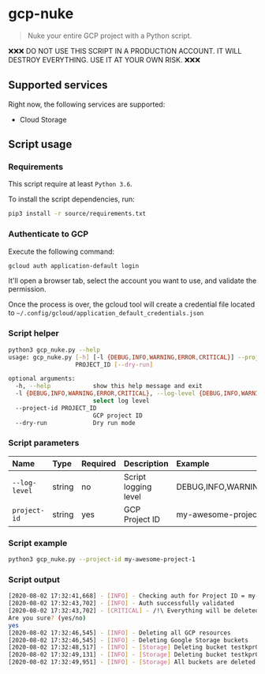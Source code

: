 # gcp-nuke
> Nuke your entire GCP project with a Python script.

❌❌❌ DO NOT USE THIS SCRIPT IN A PRODUCTION ACCOUNT. IT WILL DESTROY EVERYTHING. USE IT AT YOUR OWN RISK. ❌❌❌

## Supported services
Right now, the following services are supported:
* Cloud Storage

## Script usage

### Requirements
This script require at least `Python 3.6`.

To install the script dependencies, run:
```bash
pip3 install -r source/requirements.txt
``` 

### Authenticate to GCP

Execute the following command:
```bash
gcloud auth application-default login
```

It'll open a browser tab, select the account you want to use, and validate the permission.

Once the process is over, the gcloud tool will create a credential file located to `~/.config/gcloud/application_default_credentials.json`

### Script helper
```bash
python3 gcp_nuke.py --help
usage: gcp_nuke.py [-h] [-l {DEBUG,INFO,WARNING,ERROR,CRITICAL}] --project-id
                   PROJECT_ID [--dry-run]

optional arguments:
  -h, --help            show this help message and exit
  -l {DEBUG,INFO,WARNING,ERROR,CRITICAL}, --log-level {DEBUG,INFO,WARNING,ERROR,CRITICAL}
                        select log level
  --project-id PROJECT_ID
                        GCP project ID
  --dry-run             Dry run mode
```

### Script parameters

| Name          | Type   | Required | Description          | Example                           |
|:--------------|:-------|:---------|:---------------------|:----------------------------------|
| `--log-level` | string | no       | Script logging level | DEBUG,INFO,WARNING,ERROR,CRITICAL |
| `project-id`  | string | yes      | GCP Project ID       | my-awesome-project-1              |

### Script example

```bash
python3 gcp_nuke.py --project-id my-awesome-project-1
```

### Script output

```bash
[2020-08-02 17:32:41,668] - [INFO] - Checking auth for Project ID = my-awesome-project-1
[2020-08-02 17:32:43,702] - [INFO] - Auth successfully validated
[2020-08-02 17:32:43,702] - [CRITICAL] - /!\ Everything will be deleted in the Project ID = my-awesome-project-1!
Are you sure? (yes/no)
yes
[2020-08-02 17:32:46,545] - [INFO] - Deleting all GCP resources
[2020-08-02 17:32:46,545] - [INFO] - Deleting Google Storage buckets
[2020-08-02 17:32:48,517] - [INFO] - [Storage] Deleting bucket testkpr01
[2020-08-02 17:32:49,131] - [INFO] - [Storage] Deleting bucket testkpr02
[2020-08-02 17:32:49,951] - [INFO] - [Storage] All buckets are deleted
```